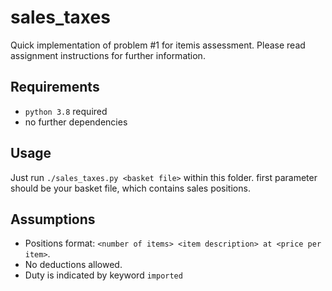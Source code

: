 # sales_taxes
Quick implementation of problem #1 for itemis assessment.
Please read assignment instructions for further information.

## Requirements
+ `python 3.8` required
+ no further dependencies

## Usage 
Just run `./sales_taxes.py <basket file>` within this folder. first parameter 
should be your basket file, which contains sales positions.

## Assumptions
+ Positions format: `<number of items> <item description> at <price per item>`.
+ No deductions allowed.
+ Duty is indicated by keyword `imported`
